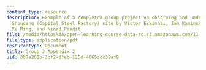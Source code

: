 ```yaml
---
content_type: resource
description: Example of a completed group project on observing and understanding the
  Shougang (Capital Steel Factory) site by Victor Eskinazi, Ian Kaminski-Coughlin,
  Ye Ming, and Ninad Pandit.
file: /media/https%3A/open-learning-course-data-rc.s3.amazonaws.com/11-307-beijing-urban-design-studio-summer-2008/3b7a201b3cf2dfeb125d4665acc39af9_group3_appendix2.pdf
file_type: application/pdf
resourcetype: Document
title: Group 3 Appendix 2
uid: 3b7a201b-3cf2-dfeb-125d-4665acc39af9
---
```

